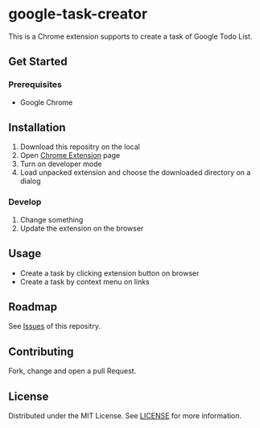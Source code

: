 # google-task-creator

This is a Chrome extension supports to create a task of Google Todo List.

## Get Started

### Prerequisites

- Google Chrome

## Installation

1. Download this repositry on the local
1. Open [Chrome Extension](chrome://extensions/) page
1. Turn on developer mode
1. Load unpacked extension and choose the downloaded directory on a dialog

### Develop

1. Change something
1. Update the extension on the browser

## Usage

- Create a task by clicking extension button on browser
- Create a task by context menu on links

## Roadmap

See [Issues](https://github.com/GOAMI-Takaaki/google-task-creator/issues) of this repositry.

## Contributing

Fork, change and open a pull Request.

## License

Distributed under the MIT License. See [LICENSE](LICENSE) for more information.
